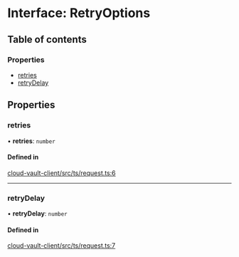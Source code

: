 # Interface: RetryOptions

## Table of contents

### Properties

- [retries](RetryOptions.md#retries)
- [retryDelay](RetryOptions.md#retrydelay)

## Properties

### retries

• **retries**: `number`

#### Defined in

[cloud-vault-client/src/ts/request.ts:6](https://gitlab.com/i3-market/code/wp3/t3.2/i3m-wallet-monorepo/-/blob/2f29603/packages/cloud-vault-client/src/ts/request.ts#L6)

___

### retryDelay

• **retryDelay**: `number`

#### Defined in

[cloud-vault-client/src/ts/request.ts:7](https://gitlab.com/i3-market/code/wp3/t3.2/i3m-wallet-monorepo/-/blob/2f29603/packages/cloud-vault-client/src/ts/request.ts#L7)
